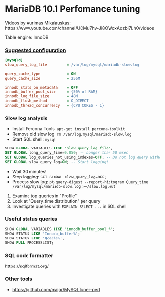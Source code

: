 # MariaDB 10.1 Perfomance tuning

Videos by Aurimas Mikalauskas: https://www.youtube.com/channel/UCMu7hy-Ji8OWoxAqzbj7LhQ/videos

Table engine: InnoDB

### [Suggested configuration](http://www.speedemy.com/17-key-mysql-config-file-settings-mysql-5-7-proof/)

```ini
[mysqld]
slow_query_log_file         = /var/log/mysql/mariadb-slow.log

query_cache_type            = ON
query_cache_size            = 256M

innodb_stats_on_metadata    = OFF
innodb_buffer_pool_size     = {50% of RAM}
innodb_log_file_size        = 48M
innodb_flush_method         = O_DIRECT
innodb_thread_concurrency   = {CPU CORES - 1}
```

### Slow log analysis

- Install Percona Tools: `apt-get install percona-toolkit`
- Remove old slow log: `rm /var/log/mysql/mariadb-slow.log`
- Start SQL shell: `mysql`

```sql
SHOW GLOBAL VARIABLES LIKE "slow_query_log_file";
SET GLOBAL long_query_time=0.050; -- Longer than 50 msec
SET GLOBAL log_queries_not_using_indexes=OFF; -- Do not log query without index
SET GLOBAL slow_query_log=ON; -- Start logging!
```

- Wait 30 minutes!
- Stop logging: `SET GLOBAL slow_query_log=OFF;`
- Process slow log: `pt-query-digest --report-histogram Query_time /var/log/mysql/mariadb-slow.log >~/slow.log.out`

1. Examine top queries in "Profile"
1. Look at "Query_time distribution" per query
1. Investigate queries with `EXPLAIN SELECT ...` in SQL shell

### Useful status queries

```sql
SHOW GLOBAL VARIABLES LIKE "innodb_buffer_pool_%";
SHOW STATUS LIKE 'Innodb_buffer%';
SHOW STATUS LIKE 'Qcache%';
SHOW FULL PROCESSLIST;
```

### SQL code formatter

https://sqlformat.org/

### Other tools

- https://github.com/major/MySQLTuner-perl
